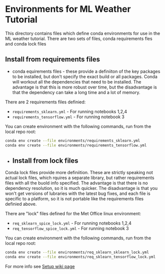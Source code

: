 # Environments for ML Weather Tutorial
This directory contains files which define conda environments for use in the ML weather tutorial. There are two sets of files, conda requirements fles and conda lock files

## Install from requirements files
* conda equirements files - these provide a definiiton of the key packages to be installed, but don't specify the exact build or all packages. Conda will workout all the dependencies that need to be installed. The advantage is that this is more robust over time, but the disadvantage is that the dependency can take a long time and a lot of memory.

There are 2 requirements files definied:
* `requirements_sklearn.yml` - For  running notebooks 1,2,4
* `requirements_tensorflow.yml` - For  running notebook 3

You can create environment with the following commands, run from the local repo root:
```bash
conda env create --file environments/requirements_sklearn.yml
conda env create --file environments/requirements_tensorflow.yml
```

* ## Install from lock files
Conda lock files provide more definiition. These are strictly speaking not actual lock files, which rquires a separate library, but rather requirements files with all the buold info specified. The advantage is that there is no dependency resolution, so it is much quicker. The disadvantage is that  you won't get versions of lubraries with the latest bug fixes, and each file is specific to a platform, so it is not portable like the requirements files definied above.

There are "lock" files defined for the Met Office linux environment:
* `req_sklearn_spice_lock.yml` - For  running notebooks 1,2,4
* `req_tensorflow_spice_lock.yml` - For  running notebook 3

You can create environment with the following commands, run from the local repo root:
```bash
conda env create --file environments/req_sklearn_sklearn_lock.yml
conda env create --file environments/req_sklearn_tensorflow_lock.yml
```

For more info see [Setup wiki page](../../wiki/Setup-Instructions)

